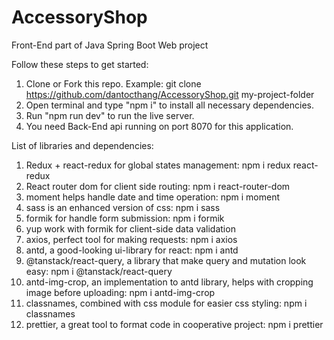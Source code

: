 # AccessoryShop

Front-End part of Java Spring Boot Web project

Follow these steps to get started:

1. Clone or Fork this repo. Example: git clone https://github.com/dantocthang/AccessoryShop.git my-project-folder
2. Open terminal and type "npm i" to install all necessary dependencies.
3. Run "npm run dev" to run the live server.
4. You need Back-End api running on port 8070 for this application.

List of libraries and dependencies:

1. Redux + react-redux for global states management: npm i redux react-redux
2. React router dom for client side routing: npm i react-router-dom
3. moment helps handle date and time operation: npm i moment
4. sass is an enhanced version of css: npm i sass
5. formik for handle form submission: npm i formik
6. yup work with formik for client-side data validation
7. axios, perfect tool for making requests: npm i axios
8. antd, a good-looking ui-library for react: npm i antd
9. @tanstack/react-query, a library that make query and mutation look easy: npm i @tanstack/react-query
10. antd-img-crop, an implementation to antd library, helps with cropping image before uploading: npm i antd-img-crop
11. classnames, combined with css module for easier css styling: npm i classnames
12. prettier, a great tool to format code in cooperative project: npm i prettier
